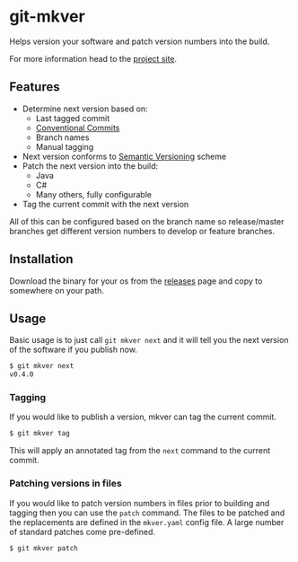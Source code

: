 #  git-mkver

Helps version your software and patch version numbers into the build.

For more information head to the [project site](https://idc101.github.io/git-mkver/).

## Features

- Determine next version based on:
    - Last tagged commit
    - [Conventional Commits](https://www.conventionalcommits.org/)
    - Branch names
    - Manual tagging
- Next version conforms to [Semantic Versioning](https://semver.org/) scheme
- Patch the next version into the build:
    - Java
    - C#
    - Many others, fully configurable
- Tag the current commit with the next version

All of this can be configured based on the branch name so release/master branches get different
version numbers to develop or feature branches.

## Installation

Download the binary for your os from the [releases](https://github.com/idc101/git-mkver/releases) page and copy to somewhere on your path.


## Usage

Basic usage is to just call `git mkver next` and it will tell you the next
version of the software if you publish now.

```bash
$ git mkver next
v0.4.0
```

### Tagging

If you would like to publish a version, mkver can tag the current commit.

```bash
$ git mkver tag
```

This will apply an annotated tag from the `next` command to the current commit.

### Patching versions in files

If you would like to patch version numbers in files prior to building and tagging then
you can use the `patch` command. The files to be patched and the replacements are
defined in the `mkver.yaml` config file. A large number of standard patches come
pre-defined.

```bash
$ git mkver patch
```
